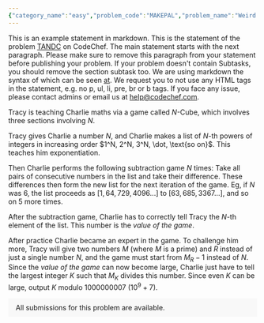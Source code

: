 ```yaml
---
{"category_name":"easy","problem_code":"MAKEPAL","problem_name":"Weird Palindrome Making","problemComponents":{"constraints":"- $1 \\leq T \\leq 1000$\n- $1 \\leq N \\leq 2 \\cdot 10^5$\n- $1 \\leq A_i \\leq 10^9$\n- It is guaranteed that the sum of $N$ over all test cases does not exceed $2 \\cdot 10^5$\n","constraintsState":true,"subtasks":"- **Subtask 1 (100 points):** Original constraints","subtasksState":true,"inputFormat":"- The first line of input contains a single integer $T$ denoting the number of test cases. The description of $T$ test cases follows.\n- The first line of each test case contains a single integer $N$ - the size of the alphabet.\n- The second line contains $N$ space-separated integers: $A_1, A_2, ..., A_N$, where $A_i$ is the number of occurrences of the $i$-th character with Naveej.","inputFormatState":true,"outputFormat":"For each test case, output a single line containing one integer - the minimum number of operations required so that Naveej can make a palindromic string using all the characters he has.\n","outputFormatState":true,"sampleTestCases":{"0":{"id":1,"input":"2\n1\n4\n3\n4 3 1\n","output":"0\n1\n","explanation":"- In the first test case, $N = 1$. Let the character be $a$. We can make the following palindromic string: $aaaa$.\n\n\n- In the second test case, $N = 3$. Let the characters be $a$, $b$, $c$. It is initially not possible to make a palindrome with the given occurrences of the characters.\nWe perform 1 operation: \nConvert all the occurrences of $b$ to $c$.\nThen, we can make the following palindromic string: $acaccaca$.\n","isDeleted":false}}},"video_editorial_url":"https://youtu.be/dLh3-bLbIK0","languages_supported":{"0":"CPP14","1":"C","2":"JAVA","3":"PYTH 3.6","4":"CPP17","5":"PYTH","6":"PYP3","7":"CS2","8":"ADA","9":"PYPY","10":"TEXT","11":"PAS fpc","12":"NODEJS","13":"RUBY","14":"PHP","15":"GO","16":"HASK","17":"TCL","18":"PERL","19":"SCALA","20":"LUA","21":"kotlin","22":"BASH","23":"JS","24":"LISP sbcl","25":"rust","26":"PAS gpc","27":"BF","28":"CLOJ","29":"R","30":"D","31":"CAML","32":"FORT","33":"ASM","34":"swift","35":"FS","36":"WSPC","37":"LISP clisp","38":"SQL","39":"SCM guile","40":"PERL6","41":"ERL","42":"CLPS","43":"ICK","44":"NICE","45":"PRLG","46":"ICON","47":"COB","48":"SCM chicken","49":"PIKE","50":"SCM qobi","51":"ST","52":"SQLQ","53":"NEM"},"max_timelimit":0.5,"source_sizelimit":50000,"problem_author":"jeevanjyot","problem_tester":"","date_added":"1-11-2021","tags":{"0":"jeevanjyot","1":"nov21","2":"simple"},"problem_difficulty_level":"Unavailable","best_tag":"","editorial_url":"https://discuss.codechef.com/problems/MAKEPAL","time":{"view_start_date":1636968600,"submit_start_date":1636968600,"visible_start_date":1636968600,"end_date":1735669800},"is_direct_submittable":false,"problemDiscussURL":"https://discuss.codechef.com/search?q=MAKEPAL","is_proctored":false,"visitedContests":{},"layout":"problem"}
---
```

This is an example statement in markdown. This is the statement of the problem [TANDC](https://codechef.com/problems/TANDC) on CodeChef. The main statement starts with the next paragraph. Please make sure to remove this paragraph from your statement before publishing your problem. If your problem doesn't contain Subtasks, you should remove the section subtask too. We are using markdown the syntax of which can be seen [at](https://github.com/showdownjs/showdown/wiki/Showdown's-Markdown-syntax). We request you to not use any HTML tags in the statement, e.g. no p, ul, li, pre, br or b tags. If you face any issue, please contact admins or email us at help@codechef.com.

Tracy is teaching Charlie maths via a game called $N$-Cube, which involves three sections involving $N$.

Tracy gives Charlie a number $N$, and Charlie makes a list of $N$-th powers of integers in increasing order $1^N, 2^N, 3^N, \dot, \text{so on}$. This teaches him exponentiation.

Then Charlie performs the following subtraction game $N$ times: Take all pairs of consecutive numbers in the list and take their difference. These differences then form the new list for the next iteration of the game. Eg, if $N$ was 6, the list proceeds as $[1, 64, 729, 4096 ... ]$ to $[63, 685, 3367 ...]$, and so on $5$ more times.

After the subtraction game, Charlie has to correctly tell Tracy the $N$-th element of the list. This number is the *value of the game*.

After practice Charlie became an expert in the game. To challenge him more, Tracy will give two numbers $M$ (where $M$ is a prime) and $R$ instead of just a single number $N$, and the game must start from $M_R - 1$ instead of $N$. Since the *value of the game* can now become large, Charlie just have to tell the largest integer $K$ such that $M_K$ divides this number. Since even $K$ can be large, output $K$ modulo 1000000007 ($10^9 + 7$).

<aside style='background: #f8f8f8;padding: 10px 15px;'><div>All submissions for this problem are available.</div></aside>